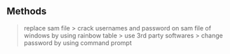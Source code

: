 ## Methods


   >replace sam file
     >  crack usernames and password on sam file of windows by using rainbow table
     >  use 3rd party softwares
     > change password by using command prompt
